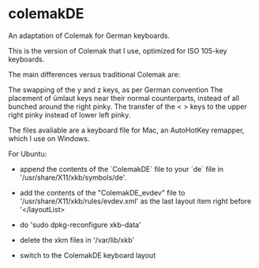 colemakDE
=========

An adaptation of Colemak for German keyboards.

This is the version of Colemak that I use, optimized for ISO 105-key keyboards.

The main differences versus traditional Colemak are:

The swapping of the y and z keys, as per German convention
The placement of ümlaut keys near their normal counterparts, instead of all bunched around the right pinky.
The transfer of the < > keys to the upper right pinky instead of lower left pinky.



The files avaliable are a keyboard file for Mac, an AutoHotKey remapper, which I use on Windows.

For Ubuntu:

* append the contents of the ´ColemakDE´ file to your ´de´ file in '/usr/share/X11/xkb/symbols/de'.
* add the contents of the "ColemakDE\_evdev" file to '/usr/share/X11/xkb/rules/evdev.xml' as the last layout item right before '</layoutList\>

* do 'sudo dpkg-reconfigure xkb-data'
* delete the xkm files in '/var/lib/xkb'


* switch to the ColemakDE keyboard layout
